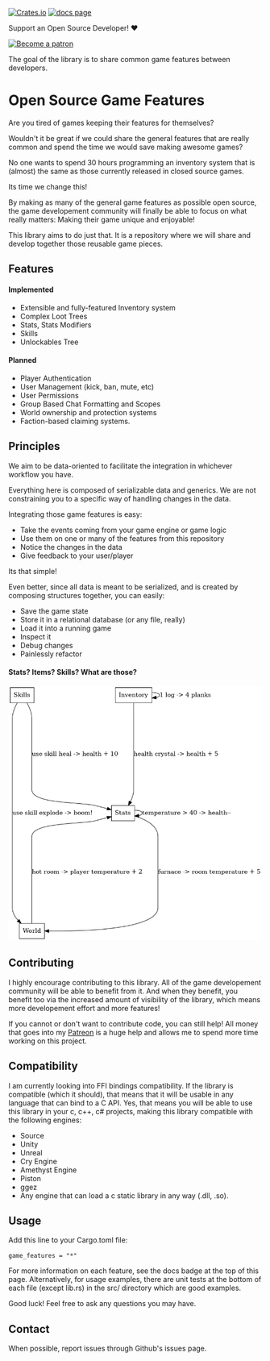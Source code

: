 [![Crates.io][s1]][ci] [![docs page][docs-badge]][docs]

[s1]: https://img.shields.io/crates/v/game_features.svg
[ci]: https://crates.io/crates/game_features
[docs-badge]: https://img.shields.io/badge/docs-website-blue.svg
[docs]: https://docs.rs/game_features

Support an Open Source Developer! :hearts:  

[![Become a patron](https://c5.patreon.com/external/logo/become_a_patron_button.png)](https://www.patreon.com/jojolepro)


The goal of the library is to share common game features between developers.

# Open Source Game Features

Are you tired of games keeping their features for themselves?

Wouldn't it be great if we could share the general features that are really common and spend the time we would save making awesome games?

No one wants to spend 30 hours programming an inventory system that is (almost) the same as those currently released in closed source games.

Its time we change this!

By making as many of the general game features as possible open source, the game developement community will finally be able to focus on what really matters: Making their game unique and enjoyable! 

This library aims to do just that. It is a repository where we will share and develop together those reusable game pieces.

## Features

#### Implemented

* Extensible and fully-featured Inventory system
* Complex Loot Trees
* Stats, Stats Modifiers
* Skills
* Unlockables Tree

#### Planned

* Player Authentication
* User Management (kick, ban, mute, etc)
* User Permissions
* Group Based Chat Formatting and Scopes
* World ownership and protection systems
* Faction-based claiming systems.

## Principles

We aim to be data-oriented to facilitate the integration in whichever workflow you have.

Everything here is composed of serializable data and generics. We are not constraining you to a specific way of handling changes in the data.

Integrating those game features is easy:
* Take the events coming from your game engine or game logic
* Use them on one or many of the features from this repository
* Notice the changes in the data
* Give feedback to your user/player

Its that simple!

Even better, since all data is meant to be serialized, and is created by composing structures together, you can easily:
* Save the game state
* Store it in a relational database (or any file, really)
* Load it into a running game
* Inspect it
* Debug changes
* Painlessly refactor


#### Stats? Items? Skills? What are those?

![Concepts](./model.png)

## Contributing

I highly encourage contributing to this library. All of the game developement community will be able to benefit from it.
And when they benefit, you benefit too via the increased amount of visibility of the library, which means more developement effort and more features!

If you cannot or don't want to contribute code, you can still help!
All money that goes into my [Patreon](https://www.patreon.com/jojolepro) is a huge help and allows me to spend more time working on this project.

## Compatibility

I am currently looking into FFI bindings compatibility.
If the library is compatible (which it should), that means that it will be usable in any language that can bind to a C API.
Yes, that means you will be able to use this library in your c, c++, c# projects, making this library compatible with the following engines:
* Source
* Unity
* Unreal
* Cry Engine
* Amethyst Engine
* Piston
* ggez
* Any engine that can load a c static library in any way (.dll, .so).

## Usage

Add this line to your Cargo.toml file:
```
game_features = "*"
```

For more information on each feature, see the docs badge at the top of this page.
Alternatively, for usage examples, there are unit tests at the bottom of each file (except lib.rs) in the src/ directory which are good examples.

Good luck! Feel free to ask any questions you may have.

## Contact

When possible, report issues through Github's issues page.

